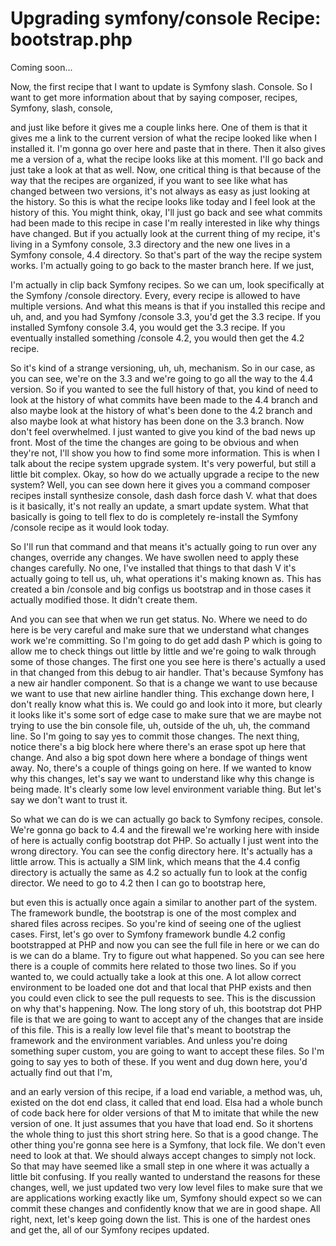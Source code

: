 # Upgrading symfony/console Recipe: bootstrap.php

Coming soon...

Now, the first recipe that I want to update is Symfony slash. Console. So I want to
get more information about that by saying composer, recipes, Symfony, slash, console,

and just like before it gives me a couple links here. One of them is that it gives me
a link to the current version of what the recipe looked like when I installed it. I'm
gonna go over here and paste that in there. Then it also gives me a version of a,
what the recipe looks like at this moment. I'll go back and just take a look at that
as well. Now, one critical thing is that because of the way that the recipes are
organized, if you want to see like what has changed between two versions, it's not
always as easy as just looking at the history. So this is what the recipe looks like
today and I feel look at the history of this. You might think, okay, I'll just go
back and see what commits had been made to this recipe in case I'm really interested
in like why things have changed. But if you actually look at the current thing of my
recipe, it's living in a Symfony console, 3.3 directory and the new one lives in a
Symfony console, 4.4 directory. So that's part of the way the recipe system works.
I'm actually going to go back to the master branch here. If we just,

I'm actually in clip back Symfony recipes. So we can um, look specifically at the
Symfony /console directory. Every, every recipe is allowed to have multiple versions.
And what this means is that if you installed this recipe and uh, and, and you had
Symfony /console 3.3, you'd get the 3.3 recipe. If you installed Symfony console 3.4,
you would get the 3.3 recipe. If you eventually installed something /console 4.2, you
would then get the 4.2 recipe.

So it's kind of a strange versioning, uh, uh, mechanism. So in our case, as you can
see, we're on the 3.3 and we're going to go all the way to the 4.4 version. So if you
wanted to see the full history of that, you kind of need to look at the history of
what commits have been made to the 4.4 branch and also maybe look at the history of
what's been done to the 4.2 branch and also maybe look at what history has been done
on the 3.3 branch. Now don't feel overwhelmed. I just wanted to give you kind of the
bad news up front. Most of the time the changes are going to be obvious and when
they're not, I'll show you how to find some more information. This is when I talk
about the recipe system upgrade system. It's very powerful, but still a little bit
complex. Okay, so how do we actually upgrade a recipe to the new system? Well, you
can see down here it gives you a command composer recipes install synthesize console,
dash dash force dash V. what that does is it basically, it's not really an update, a
smart update system. What that basically is going to tell flex to do is completely
re-install the Symfony /console recipe as it would look today.

So I'll run that command and that means it's actually going to run over any changes,
override any changes. We have swollen need to apply these changes carefully. No one,
I've installed that things to that dash V it's actually going to tell us, uh, what
operations it's making known as. This has created a bin /console and big configs us
bootstrap and in those cases it actually modified those. It didn't create them.

And you can see that when we run get status. No. Where we need to do here is be very
careful and make sure that we understand what changes work we're committing. So I'm
going to do get add dash P which is going to allow me to check things out little by
little and we're going to walk through some of those changes. The first one you see
here is there's actually a used in that changed from this debug to air handler.
That's because Symfony has a new air handler component. So that is a change we want
to use because we want to use that new airline handler thing. This exchange down
here, I don't really know what this is. We could go and look into it more, but
clearly it looks like it's some sort of edge case to make sure that we are maybe not
trying to use the bin console file, uh, outside of the uh, uh, the command line. So
I'm going to say yes to commit those changes. The next thing, notice there's a big
block here where there's an erase spot up here that change. And also a big spot down
here where a bondage of things went away. No, there's a couple of things going on
here. If we wanted to know why this changes, let's say we want to understand like why
this change is being made. It's clearly some low level environment variable thing.
But let's say we don't want to trust it.

So what we can do is we can actually go back to Symfony recipes, console. We're gonna
go back to 4.4 and the firewall we're working here with inside of here is actually
config bootstrap dot PHP. So actually I just went into the wrong directory. You can
see the config directory here. It's actually has a little arrow. This is actually a
SIM link, which means that the 4.4 config directory is actually the same as 4.2 so
actually fun to look at the config director. We need to go to 4.2 then I can go to
bootstrap here,

but even this is actually once again a similar to another part of the system. The
framework bundle, the bootstrap is one of the most complex and shared files across
recipes. So you're kind of seeing one of the ugliest cases. First, let's go over to
Symfony framework bundle 4.2 config bootstrapped at PHP and now you can see the full
file in here or we can do is we can do a blame. Try to figure out what happened. So
you can see here there is a couple of commits here related to those two lines. So if
you wanted to, we could actually take a look at this one. A lot allow correct
environment to be loaded one dot and that local that PHP exists and then you could
even click to see the pull requests to see. This is the discussion on why that's
happening. Now. The long story of uh, this bootstrap dot PHP file is that we are
going to want to accept any of the changes that are inside of this file. This is a
really low level file that's meant to bootstrap the framework and the environment
variables. And unless you're doing something super custom, you are going to want to
accept these files. So I'm going to say yes to both of these. If you went and dug
down here, you'd actually find out that I'm,

and an early version of this recipe, if a load end variable, a method was, uh,
existed on the dot end class, it called that end load. Elsa had a whole bunch of code
back here for older versions of that M to imitate that while the new version of one.
It just assumes that you have that load end. So it shortens the whole thing to just
this short string here. So that is a good change. The other thing you're gonna see
here is a Symfony, that lock file. We don't even need to look at that. We should
always accept changes to simply not lock. So that may have seemed like a small step
in one where it was actually a little bit confusing. If you really wanted to
understand the reasons for these changes, well, we just updated two very low level
files to make sure that we are applications working exactly like um, Symfony should
expect so we can commit these changes and confidently know that we are in good shape.
All right, next, let's keep going down the list. This is one of the hardest ones and
get the, all of our Symfony recipes updated.
